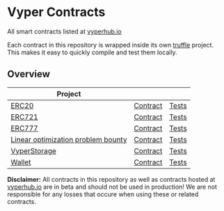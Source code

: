 # Vyper Contracts
All smart contracts listed at [vyperhub.io](https://contracts.vyperhub.io/)

Each contract in this repository is wrapped inside its own [truffle](https://truffleframework.com/) project.
This makes it easy to quickly compile and test them locally.

## Overview

| Project |  |  |
| - | - | - |
| [ERC20](erc20/) | [Contract](erc20/contracts/erc20.vy) | [Tests](erc20/test/erc20.js) |
| [ERC721](erc721/) | [Contract](erc721/contracts/erc721.vy) | [Tests](erc721/test/erc721.js) |
| [ERC777](erc777/) | [Contract](erc777/contracts/erc777.vy) | [Tests](erc777/test) |
| [Linear optimization problem bounty](linear_optimization_problem_bounty/) | [Contract](linear_optimization_problem_bounty/contracts/linear_optimization_problem_bounty.vy) | [Tests](linear_optimization_problem_bounty/test/linear_optimization_problem_bounty.js) |
| [VyperStorage](vyperStorage/) | [Contract](vyperStorage/contracts/vyperStorage.vy) | [Tests](vyperStorage/test/vyperStorage.js) |
| [Wallet](wallet/) | [Contract](wallet/contracts/wallet.vy) | [Tests](wallet/test/wallet.js) |

**Disclaimer:** All contracts in this repository as well as contracts hosted at [vyperhub.io](https://contracts.vyperhub.io/) are in beta and should not be used in production! We are not responsible for any losses that occure when using these or related contracts.
